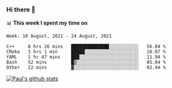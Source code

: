 ### Hi there 👋

📊 **This week I spent my time on**
<!--START_SECTION:waka-->
```text
Week: 18 August, 2021 - 24 August, 2021

C++     8 hrs 26 mins   ██████████████░░░░░░░░░░░   56.04 % 
CMake   3 hrs 1 min     █████░░░░░░░░░░░░░░░░░░░░   20.07 % 
YAML    1 hr 47 mins    ███░░░░░░░░░░░░░░░░░░░░░░   11.94 % 
Bash    52 mins         █▒░░░░░░░░░░░░░░░░░░░░░░░   05.84 % 
Other   22 mins         ▓░░░░░░░░░░░░░░░░░░░░░░░░   02.44 % 
```
<!--END_SECTION:waka-->


[![Paul's github stats](https://github-readme-stats.vercel.app/api?username=mickeyouyou&theme=dracula&show_icons=true)](https://github.com/anuraghazra/github-readme-stats)
